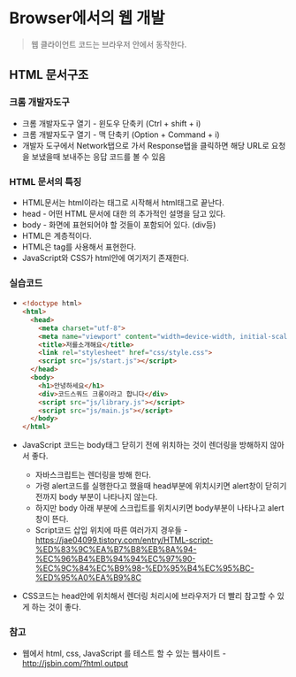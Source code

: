# Browser에서의 웹 개발

> 웹 클라이언트 코드는 브라우저 안에서 동작한다.



## HTML 문서구조

### 크롬 개발자도구

+ 크롬 개발자도구 열기 - 윈도우 단축키 (Ctrl + shift + i)
+ 크롬 개발자도구 열기 - 맥 단축키 (Option + Command + i)
+ 개발자 도구에서 Network탭으로 가서 Response탭을 클릭하면 해당 URL로 요청을 보냈을때 보내주는 응답 코드를 볼 수 있음



### HTML 문서의 특징

+ HTML문서는 html이라는 태그로 시작해서 html태그로 끝난다.
+ head - 어떤 HTML 문서에 대한 의 추가적인 설명을 담고 있다.
+ body - 화면에 표현되어야 할 것들이 포함되어 있다. (div등)
+ HTML은 계층적이다.
+ HTML은 tag를 사용해서 표현한다.
+ JavaScript와 CSS가 html안에 여기저기 존재한다.



### 실습코드

+ ~~~html
  <!doctype html>
  <html>
    <head>
      <meta charset="utf-8">
      <meta name="viewport" content="width=device-width, initial-scale=1">
      <title>저를소개해요</title>
      <link rel="stylesheet" href="css/style.css">
      <script src="js/start.js"></script>
    </head>
    <body>
      <h1>안녕하세요</h1>
      <div>코드스쿼드 크롱이라고 합니다</div>
      <script src="js/library.js"></script>
      <script src="js/main.js"></script>
    </body>
  </html>
  ~~~

+ JavaScript 코드는 body태그 닫히기 전에 위치하는 것이 렌더링을 방해하지 않아서 좋다.

  + 자바스크립트는 렌더링을 방해 한다.
  + 가령 alert코드를 실행한다고 했을때 head부분에 위치시키면 alert창이 닫히기 전까지 body 부분이 나타나지 않는다.
  + 하지만 body 아래 부분에 스크립트를 위치시키면 body부분이 나타나고 alert창이 뜬다.
  + Script코드 삽입 위치에 따른 여러가지 경우들 - https://jae04099.tistory.com/entry/HTML-script-%ED%83%9C%EA%B7%B8%EB%8A%94-%EC%96%B4%EB%94%94%EC%97%90-%EC%9C%84%EC%B9%98-%ED%95%B4%EC%95%BC-%ED%95%A0%EA%B9%8C

+ CSS코드는 head안에 위치해서 렌더링 처리시에 브라우저가 더 빨리 참고할 수 있게 하는 것이 좋다.



### 참고

+ 웹에서 html, css, JavaScript 를 테스트 할 수 있는 웹사이트 - http://jsbin.com/?html,output

